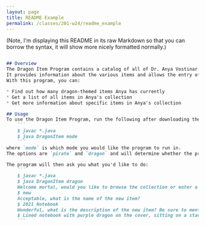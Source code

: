 ```yaml
---
layout: page
title: README Example
permalink: /classes/201-w24/readme_example
---
```


(Note, I'm displaying this README in its raw Markdown so that you can borrow the syntax, it will show more nicely formatted normally.)

```md

## Overview
The Dragon Item Program contains a catalog of all of Dr. Anya Vostinar's dragon-themed items.
It provides information about the various items and allows the entry of new items when Anya gets more dragons (which is a regular occurence).
With this program, you can:

* Find out how many dragon-themed items Anya has currently
* Get a list of all items in Anya's collection
* Get more information about specific items in Anya's collection

## Usage
To use the Dragon Item Program, run the following after downloading the code:
    ```
    $ javac *.java
    $ java DragonItem mode
    ```
where `mode` is which mode you would like the program to run in. 
The options are `pirate` and `dragon` and will determine whether the program writes to you in pirate voice or dragon voice.

The program will then ask you what you'd like to do:
    ```
    $ javac *.java
    $ java DragonItem dragon
    Welcome mortal, would you like to browse the collection or enter a new item? (browse/new)
    $ new
    Acceptable, what is the name of the new item?
    $ 2021 Notebook
    Wonderful, what is the description of the new item? Be sure to mention the dragon-related aspects, they are all that really matters after all....
    $ Lined notebook with purple dragon on the cover, sitting on a stack of books and sipping coffee
    ```

```
